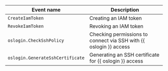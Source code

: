 Event name | Description
--- | ---
`CreateIamToken` | Creating an IAM token
`RevokeIamToken` | Revoking an IAM token
`oslogin.CheckSshPolicy` | Checking permissions to connect via SSH with {{ oslogin }} access
`oslogin.GenerateSshCertificate` | Generating an SSH certificate for {{ oslogin }} access